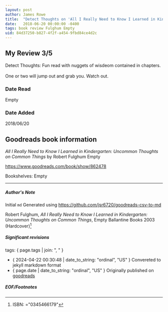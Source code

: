 ```yaml
---
layout: post
author: James Rowe
title:  "Detect Thoughts on 'All I Really Need to Know I Learned in Kindergarten: Uncommon Thoughts on Common Things'"
date:   2018-06-20 00:00:00 -0400
tags: book review Fulghum Empty
uid: 84d37250-b827-4f2f-a454-9fbd84ce4d2c
---
```


<!-- highly dependent on how you personally use jekyll templates, and how you want this to show up -->

## My Review 3/5

Detect Thoughts: Fun read with nuggets of wisdeom contained in chapters.<br/><br/>One or two will jump out and grab you. Watch out.

### Date Read
Empty

### Date Added
2018/06/20

## Goodreads book information

*All I Really Need to Know I Learned in Kindergarten: Uncommon Thoughts on Common Things* by Robert Fulghum
Empty

https://www.goodreads.com/book/show/862478

Bookshelves: Empty

---

##### Author's Note

Initial `md` Generated using https://github.com/jsr6720/goodreads-csv-to-md

Robert Fulghum, *All I Really Need to Know I Learned in Kindergarten: Uncommon Thoughts on Common Things*, Empty Ballantine Books 2003 (Hardcover)[^1]

##### Significant revisions

tags: { page.tags | join: ", " } <!-- todo move this somewhere -->

- { 2024-04-22 00:30:48 | date_to_string: "ordinal", "US" } Convereted to jekyll markdown format 
- { page.date | date_to_string: "ordinal", "US" } Originally published on [goodreads](https://www.goodreads.com)

##### EOF/Footnotes

[^1]: ISBN: ="0345466179"